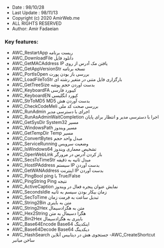 - Date : 98/10/28 
- Last Update : 98/11/13 
- Copyright (c) 2020 AmirWeb.me 
- ALL RIGHTS RESERVED 
- Author: Amir Fadaeian 

### Key features:
- AWC_RestartApp ریست برنامه 
- AWC_DownloadFile دانلود فایل 
- AWC_GetMACAddress IP یافتن مک آدرس از روی 
- AWC_GetAppVersionStr  نسخه برنامه 
- AWC_PortIsOpen بررسی باز بودن پورت 
- AWC_LoadFileToStr بارگزاری فایل متنی در متغیر رشته ای 
- AWC_GetTreeSize بدست اوردن حجم پوشه 
- AWC_KeyboardFA کیبورد فارسی 
- AWC_KeyboardEN کیورد انگلیسی 
- AWC_StrToMD5 MD5 بدست آوردن هش 
- AWC_CheckCodeMeli بررسی صحت کد ملی 
- AWC_RunAdmin اجرای با دسترسی مدیر 
- AWC_RunAsAdminWaitCompletion اجرا با دسترسی مدیر و انتظار برای پایان 
- AWC_GetSysDir System32 مسیر 
- AWC_WindowsPath مسیر ویندوز 
- AWC_GetTempDir Temp مسیر 
- AWC_ConvertBytes مبدل واحد حجم 
- AWC_ServiceRunning وضعیت سرویس 
- AWC_IsWindows64 تشخیص معماری ویندوز 
- AWC_OpenWebLink باز کردن آدرس در مرورگر 
- AWC_SecsToTimeStr مبدل ثانیه به ذقیقه 
- AWC_HostIPAddress سیستم IP بدست آوردن 
- AWC_GetWANAddress اینترنت IP بدست آوردن 
- AWC_PingBool ping با True/False 
- AWC_PingString Ping نتیجه 
- AWC_ActiveCaption نمایش عنوان پنجره فعال در ویندوز 
- AWC_SecondsIdle زمان بیکار بودن سیسم به ثانیه 
- AWC_SecToTime تبدیل ساعت به فرمت زمان 
- AWC_String2Bin متن به باینری 
- AWC_String2Hex متن به هگزادسیمال 
- AWC_Hex2String هگزا دسیمال به متن 
- AWC_Bin2Hex باینری به هگزادسیمال 
- AWC_Base64Encode Base64 اینکدینگ 
- AWC_Base64Decode Base64 دیکدینگ 
- AWC_HashSearch جستجوی هش در دیتابیس آنلاین 
-AWC_CreateShortcut    ساخن میانبر

